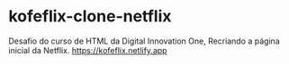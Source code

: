 # kofeflix-clone-netflix
 Desafio do curso de HTML da Digital Innovation One, Recriando a página inicial da Netflix.
https://kofeflix.netlify.app
